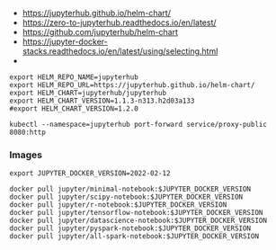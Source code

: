 
* https://jupyterhub.github.io/helm-chart/
* https://zero-to-jupyterhub.readthedocs.io/en/latest/
* https://github.com/jupyterhub/helm-chart
* https://jupyter-docker-stacks.readthedocs.io/en/latest/using/selecting.html
* 

~~~shell
export HELM_REPO_NAME=jupyterhub
export HELM_REPO_URL=https://jupyterhub.github.io/helm-chart/
export HELM_CHART=jupyterhub/jupyterhub
export HELM_CHART_VERSION=1.1.3-n313.h2d03a133
#export HELM_CHART_VERSION=1.2.0

kubectl --namespace=jupyterhub port-forward service/proxy-public 8080:http
~~~

### Images
~~~shell
export JUPYTER_DOCKER_VERSION=2022-02-12

docker pull jupyter/minimal-notebook:$JUPYTER_DOCKER_VERSION
docker pull jupyter/scipy-notebook:$JUPYTER_DOCKER_VERSION
docker pull jupyter/r-notebook:$JUPYTER_DOCKER_VERSION
docker pull jupyter/tensorflow-notebook:$JUPYTER_DOCKER_VERSION
docker pull jupyter/datascience-notebook:$JUPYTER_DOCKER_VERSION
docker pull jupyter/pyspark-notebook:$JUPYTER_DOCKER_VERSION
docker pull jupyter/all-spark-notebook:$JUPYTER_DOCKER_VERSION
~~~